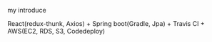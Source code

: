 my introduce

React(redux-thunk, Axios) + Spring boot(Gradle, Jpa) + Travis CI + AWS(EC2, RDS, S3, Codedeploy)

